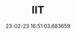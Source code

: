 ---
date: 23-02-23 16:51:03.683659
excerpt: FONDAZIONE ISTITUTO ITALIANO DI TECNOLOGIA
header:
  teaser: assets/images/logos/partners_logos/pngs/IIT_Logo.png
order: 11
sidebar:
- image: assets/images/logos/partners_logos/pngs/IIT_Logo.png
  image_alt: logo
  text: TBC
  title: Role
title: IIT
---